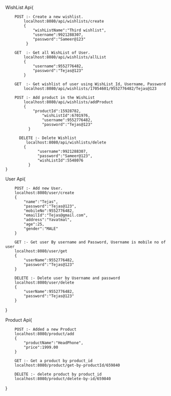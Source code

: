 WishList Api{

        POST :- Create a new wishlist.
            localhost:8080/api/wishlists/create
            {   
                "wishListName":"Third wishlist",
                "username":9921288307,
                "password":"Sameer@123"
             }
             
        GET  :- Get all WishList of User.
            localhost:8080/api/wishlists/allList
            {   
                "username":9552776482, 
                "password":"Tejas@123"   
            }

        GET  :- Get wishlist of user using WishList_Id, Username, Password
            localhost:8080/api/wishlists/17054601/9552776482/Tejas@123
            
        POST :- Add product in the WishList
            localhost:8080/api/wishlists/addProduct
            {   
                "productId":15928782,
    		        "wishListId":6701976,
    		        "username":9552776482,
    	        	"password":"Tejas@123"
	          }

	      DELETE :- Delete Wishlist 
             localhost:8080/api/wishlists/delete
            {
    		      "username":9921288307,
    		      "password":"Sameer@123",
    		      "wishListId":5548076
	          }
    }

User Api{

        POST :- Add new User.
        localhost:8080/user/create
        {
            "name":"Tejas",
            "password":"Tejas@123",
            "mobileNo":9552776482,
            "emailId":"Tejas@gmail.com",
            "address":"Yavatmal",
            "age":25,
            "gender":"MALE"
        }
        
        GET :- Get user By username and Password, Username is mobile no of user
        localhost:8080/user/get
        {
            "userName":9552776482,
            "password":"Tejas@123"
        }
        
        DELETE :- Delete user by Username and password
        localhost:8080/user/delete
        { 
            "userName":9552776482,
            "password":"Tejas@123"
        }

}

Product Api{

        POST :- Added a new Product
        localhost:8080/product/add
        {
            "productName":"HeadPhone",
            "price":1999.00
        }
        
        GET :- Get a product by product_id
        localhost:8080/product/get-by-productId/659840
        
        DELETE :- delete product by product_id
        localhost:8080/product/delete-by-id/659840

}
